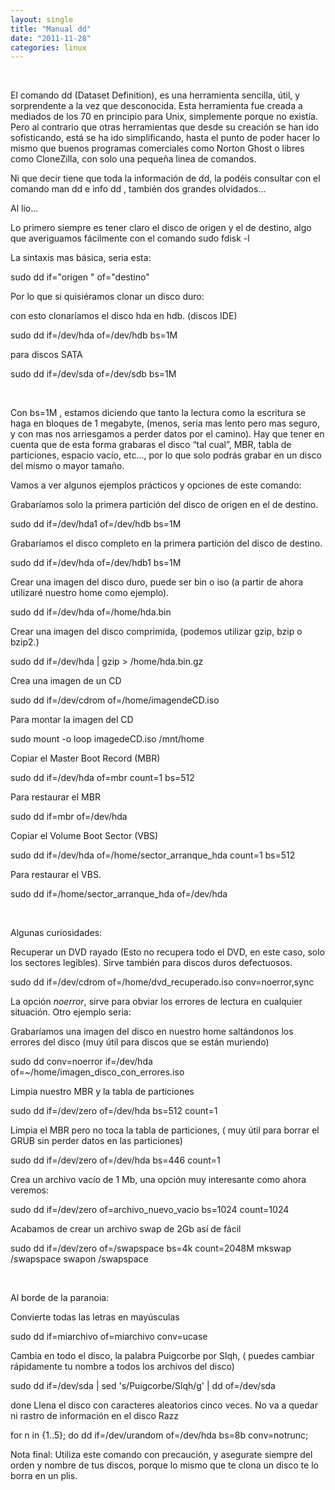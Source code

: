 ```yaml
---
layout: single
title: "Manual dd"
date: "2011-11-28"
categories: linux
---
```


 

El comando dd (Dataset Definition), es una herramienta sencilla, útil, y sorprendente a la vez que desconocida. Esta herramienta fue creada a mediados de los 70 en principio para Unix, simplemente porque no existía. Pero al contrario que otras herramientas que desde su creación se han ido sofisticando, está se ha ido simplificando, hasta el punto de poder hacer lo mismo que buenos programas comerciales como Norton Ghost o libres como CloneZilla, con solo una pequeña linea de comandos.

Ni que decir tiene que toda la información de dd, la podéis consultar con el comando man dd e info dd , también dos grandes olvidados...

Al lio...

Lo primero siempre es tener claro el disco de origen y el de destino, algo que averiguamos fácilmente con el comando sudo fdisk -l

La sintaxis mas básica, seria esta:

sudo dd if="origen " of="destino"

Por lo que si quisiéramos clonar un disco duro:

con esto clonaríamos el disco hda en hdb. (discos IDE)

sudo dd if=/dev/hda of=/dev/hdb bs=1M

para discos SATA

sudo dd if=/dev/sda of=/dev/sdb bs=1M

 

Con bs=1M , estamos diciendo que tanto la lectura como la escritura se haga en bloques de 1 megabyte, (menos, seria mas lento pero mas seguro, y con mas nos arriesgamos a perder datos por el camino). Hay que tener en cuenta que de esta forma grabaras el disco “tal cual”, MBR, tabla de particiones, espacio vacío, etc..., por lo que solo podrás grabar en un disco del mismo o mayor tamaño.

Vamos a ver algunos ejemplos prácticos y opciones de este comando:

Grabaríamos solo la primera partición del disco de origen en el de destino.

sudo dd if=/dev/hda1 of=/dev/hdb bs=1M

Grabaríamos el disco completo en la primera partición del disco de destino.

sudo dd if=/dev/hda of=/dev/hdb1 bs=1M

Crear una imagen del disco duro, puede ser bin o iso (a partir de ahora utilizaré nuestro home como ejemplo).

sudo dd if=/dev/hda of=/home/hda.bin

Crear una imagen del disco comprimida, (podemos utilizar gzip, bzip o bzip2.)

sudo dd if=/dev/hda | gzip > /home/hda.bin.gz

Crea una imagen de un CD

sudo dd if=/dev/cdrom of=/home/imagendeCD.iso

Para montar la imagen del CD

sudo mount -o loop imagedeCD.iso /mnt/home

Copiar el Master Boot Record (MBR)

sudo dd if=/dev/hda of=mbr count=1 bs=512

Para restaurar el MBR

sudo dd if=mbr of=/dev/hda

Copiar el Volume Boot Sector (VBS)

sudo dd if=/dev/hda of=/home/sector\_arranque\_hda count=1 bs=512

Para restaurar el VBS.

sudo dd if=/home/sector\_arranque\_hda of=/dev/hda

 

Algunas curiosidades:

Recuperar un DVD rayado (Esto no recupera todo el DVD, en este caso, solo los sectores legibles). Sirve también para discos duros defectuosos.

sudo dd if=/dev/cdrom of=/home/dvd\_recuperado.iso conv=noerror,sync

La opción _noerror_, sirve para obviar los errores de lectura en cualquier situación. Otro ejemplo seria:

Grabaríamos una imagen del disco en nuestro home saltándonos los errores del disco (muy útil para discos que se están muriendo)

sudo dd conv=noerror if=/dev/hda of=~/home/imagen\_disco\_con\_errores.iso

Limpia nuestro MBR y la tabla de particiones

sudo dd if=/dev/zero of=/dev/hda bs=512 count=1

Limpia el MBR pero no toca la tabla de particiones, ( muy útil para borrar el GRUB sin perder datos en las particiones)

sudo dd if=/dev/zero of=/dev/hda bs=446 count=1

Crea un archivo vacío de 1 Mb, una opción muy interesante como ahora veremos:

sudo dd if=/dev/zero of=archivo\_nuevo\_vacio bs=1024 count=1024

Acabamos de crear un archivo swap de 2Gb así de fácil

sudo dd if=/dev/zero of=/swapspace bs=4k count=2048M
mkswap /swapspace
swapon /swapspace

 

Al borde de la paranoia:

Convierte todas las letras en mayúsculas

sudo dd if=miarchivo of=miarchivo conv=ucase

Cambia en todo el disco, la palabra Puigcorbe por Slqh, ( puedes cambiar rápidamente tu nombre a todos los archivos del disco)

sudo dd if=/dev/sda | sed 's/Puigcorbe/Slqh/g' | dd of=/dev/sda

done Llena el disco con caracteres aleatorios cinco veces. No va a quedar ni rastro de información en el disco Razz

for n in {1..5}; do dd if=/dev/urandom of=/dev/hda bs=8b conv=notrunc;

Nota final: Utiliza este comando con precaución, y asegurate siempre del orden y nombre de tus discos, porque lo mismo que te clona un disco te lo borra en un plis.
